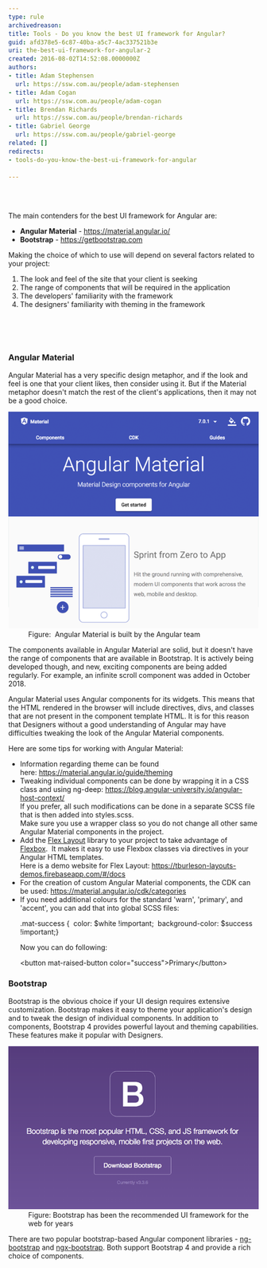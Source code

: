 ```yaml
---
type: rule
archivedreason: 
title: Tools - Do you know the best UI framework for Angular?
guid: afd378e5-6c87-40ba-a5c7-4ac337521b3e
uri: the-best-ui-framework-for-angular-2
created: 2016-08-02T14:52:08.0000000Z
authors:
- title: Adam Stephensen
  url: https://ssw.com.au/people/adam-stephensen
- title: Adam Cogan
  url: https://ssw.com.au/people/adam-cogan
- title: Brendan Richards
  url: https://ssw.com.au/people/brendan-richards
- title: Gabriel George
  url: https://ssw.com.au/people/gabriel-george
related: []
redirects:
- tools-do-you-know-the-best-ui-framework-for-angular

---
```



<p><br><br></p><p>The main contenders for the best UI framework for Angular are:<br></p><ul><li><b>Angular Material</b> - <a href="https://material.angular.io/">https://material.angular.io/</a> </li><li><b>Bootstrap</b> - <a href="https://getbootstrap.com/">https://getbootstrap.com</a><br></li></ul><p>Making the choice of which to use will depend on several factors related to your project:</p><ol><li>The look and feel of the site that your client is seeking</li><li>The range of components that will be required in the application</li><li>The developers' familiarity with the framework</li><li>The designers' familiarity with theming in the framework​<br><br></li></ol>
<br><excerpt class='endintro'></excerpt><br>
<h3 class="ssw15-rteElement-H3">Angular Material</h3><p>Angular Material has a very specific design metaphor, and if the look and feel is one that your client likes, then consider using it. But if the Material metaphor doesn't match the rest of the client's applications, then it may not be a good choice.</p><dl class="image"><dt>
      <img src="angular-material.png" alt="angular-material.png" style="width:650px;" />
   </dt><dd>Figure:  Angular Material is built by the Angular team</dd></dl><p>The components available in Angular Material are solid, but it doesn't have the range of components that are available in Bootstrap. It is actively being developed though, and new, exciting components are being added regularly. For example, an infinite scroll component was added in October 2018. 
   <br></p><p>Angular Material uses Angular components for its widgets. This means that the HTML rendered in the browser will include directives, divs, and classes that are not present in the component template HTML. It is for this reason that Designers without a good understanding of Angular may have difficulties tweaking the look of the Angular Material components.<br></p><p>Here are some tips for working with Angular Material:</p><ul><li>Information regarding theme can be found here: <a href="https://material.angular.io/guide/theming">https://material.angular.io/guide/theming</a></li><li>Tweaking individual components can be done by wrapping it in a CSS class and using ng-deep: 
      <a href="https://blog.angular-university.io/angular-host-context/">https://blog.angular-university.io/angular-host-context/</a><br>If you prefer, all such modifications can be done in a separate SCSS file that is then added into styles.scss.<br>Make sure you use a wrapper class so you do not change all other same Angular Material components in the project.</li><li>Add the 
      <a href="https://github.com/angular/flex-layout">Flex Layout</a> library to your project to take advantage of 
      <a href="https://css-tricks.com/snippets/css/a-guide-to-flexbox/%22%20%5co%20%22https://css-tricks.com/snippets/css/a-guide-to-flexbox/">Flexbox</a>.  It makes it easy to use Flexbox classes via directives in your Angular HTML templates.<br>Here is a demo website for Flex Layout: 
      <a href="https://tburleson-layouts-demos.firebaseapp.com/%22%20%5cl%20%22/docs">https://tburleson-layouts-demos.firebaseapp.com/#/docs</a><br></li><li>For the creation of custom Angular Material components, the CDK can be used: <a href="https://material.angular.io/cdk/categories">https://material.angular.io/cdk/categories</a></li><li>If you need additional colours for the standard 'warn', 'primary', and 'accent', you can add that into global SCSS files: 
      <p class="ssw15-rteElement-CodeArea">.mat-success {  color: $white !important;  background-color: $success !important;}</p>Now you can do following: 
      <p class="ssw15-rteElement-CodeArea">&lt;button mat-raised-button color="success"&gt;Primary&lt;/button&gt; <br></p></li></ul><h3>Bootstrap</h3><p>Bootstrap is the obvious choice if your UI design requires extensive customization.​​ Bootstrap makes it easy to theme your application's design and to tweak the design of individual components. In addition to components, Bootstrap 4 provides powerful layout and theming capabilities. These features make it popular with Designers.​</p><dl class="image"><dt> 
      <img src="bad-bootstrap.png" alt="bad-bootstrap.png" style="width:650px;" />
   </dt><dd>Figure: Bootstrap has been the recommended UI framework for the web for years<br></dd></dl><p>There are two popular bootstrap-based Angular component libraries - 
   <a href="https://ng-bootstrap.github.io/">ng-bootstrap</a> and 
   <a href="https://github.com/valor-software/ngx-bootstrap">ngx-bootstrap</a>. Both support Bootstrap 4 and provide a rich choice of components.</p>


